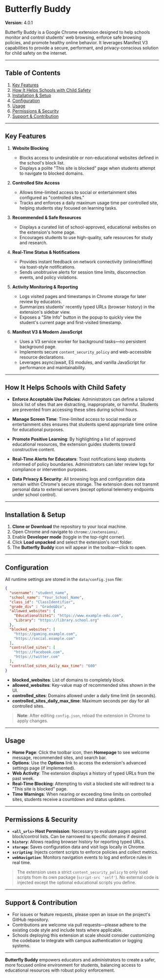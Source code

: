 # Butterfly Buddy
**Version:** 4.0.1

Butterfly Buddy is a Google Chrome extension designed to help schools monitor and control students' web browsing, enforce safe browsing policies, and promote healthy online behavior. It leverages Manifest V3 capabilities to provide a secure, performant, and privacy-conscious solution for child safety on the internet.

---

## Table of Contents
1. [Key Features](#key-features)
2. [How It Helps Schools with Child Safety](#how-it-helps-schools-with-child-safety)
3. [Installation & Setup](#installation--setup)
4. [Configuration](#configuration)
5. [Usage](#usage)
6. [Permissions & Security](#permissions--security)
7. [Support & Contribution](#support--contribution)

---

## Key Features

1. **Website Blocking**
   - Blocks access to undesirable or non-educational websites defined in the school's block list.
   - Displays a polite "This site is blocked" page when students attempt to navigate to blocked domains.

2. **Controlled Site Access**
   - Allows time-limited access to social or entertainment sites configured as "controlled sites."
   - Tracks and enforces a daily maximum usage time per controlled site, helping students stay focused on learning tasks.

3. **Recommended & Safe Resources**
   - Displays a curated list of school-approved, educational websites on the extension's home page.
   - Encourages students to use high-quality, safe resources for study and research.

4. **Real-Time Status & Notifications**
   - Provides instant feedback on network connectivity (online/offline) via toast-style notifications.
   - Sends unobtrusive alerts for session time limits, disconnection events, and policy violations.

5. **Activity Monitoring & Reporting**
   - Logs visited pages and timestamps in Chrome storage for later review by educators.
   - Summarizes students' recently typed URLs (browser history) in the extension's sidebar view.
   - Exposes a "Site Info" button in the popup to quickly view the student's current page and first-visited timestamp.

6. **Manifest V3 & Modern JavaScript**
   - Uses a V3 service worker for background tasks—no persistent background page.
   - Implements secure `content_security_policy` and web-accessible resource declarations.
   - Leverages async/await, ES modules, and vanilla JavaScript for performance and maintainability.

---

## How It Helps Schools with Child Safety

- **Enforce Acceptable Use Policies**: Administrators can define a tailored block list of sites that are distracting, inappropriate, or harmful. Students are prevented from accessing these sites during school hours.

- **Manage Screen Time**: Time-limited access to social media or entertainment sites ensures that students spend appropriate time online for educational purposes.

- **Promote Positive Learning**: By highlighting a list of approved educational resources, the extension guides students toward constructive content.

- **Real-Time Alerts for Educators**: Toast notifications keep students informed of policy boundaries. Administrators can later review logs for compliance or intervention purposes.

- **Data Privacy & Security**: All browsing logs and configuration data remain within Chrome's secure storage. The extension does not transmit personal data to external servers (except optional telemetry endpoints under school control).

---

## Installation & Setup

1. **Clone or Download** the repository to your local machine.
2. Open Chrome and navigate to `chrome://extensions/`.
3. Enable **Developer mode** (toggle in the top-right corner).
4. Click **Load unpacked** and select the extension's root folder.
5. The **Butterfly Buddy** icon will appear in the toolbar—click to open.

---

## Configuration

All runtime settings are stored in the `data/config.json` file:

```json
{
  "username": "student_name",
  "school_name": "Your_School_Name",
  "class_id": "ClassIdentifier",
  "grade_div" : "Grade&Div",
  "allowed_websites": {
    "EducationalSite1": "https://www.example-edu.com",
    "Library": "https://library.school.org"
  },
  "blocked_websites": [
    "https://gaming.example.com",
    "https://social.example.com"
  ],
  "controlled_sites": [
    "https://facebook.com",
    "https://twitter.com"
  ],
  "controlled_sites_daily_max_time": "600"
}
```

- **blocked_websites**: List of domains to completely block.
- **allowed_websites**: Key-value map of recommended sites shown in the UI.
- **controlled_sites**: Domains allowed under a daily time limit (in seconds).
- **controlled_sites_daily_max_time**: Maximum seconds per day for all controlled sites.

> **Note**: After editing `config.json`, reload the extension in Chrome to apply changes.

---

## Usage

- **Home Page**: Click the toolbar icon, then **Homepage** to see welcome message, recommended sites, and search bar.
- **Options**: Use the **Options** link to access the extension's advanced settings page (if implemented).
- **Web Activity**: The extension displays a history of typed URLs from the past week.
- **Real-Time Blocking**: Attempting to visit a blocked site will redirect to a "This site is blocked" page.
- **Time Warnings**: When nearing or exceeding time limits on controlled sites, students receive a countdown and status updates.

---

## Permissions & Security

- **`<all_urls>` Host Permission**: Necessary to evaluate pages against block/control lists. Can be narrowed to specific domains if desired.
- **`history`**: Allows reading browser history for reporting typed URLs.
- **`storage`**: Saves configuration data and visit logs locally in Chrome.
- **`scripting`**: Injects content scripts to enforce policies and collect metrics.
- **`webNavigation`**: Monitors navigation events to log and enforce rules in real time.

> The extension uses a strict `content_security_policy` to only load scripts from its own package (`script-src 'self'`). No external code is injected except the optional educational scripts you define.

---

## Support & Contribution

- For issues or feature requests, please open an issue on the project's GitHub repository.
- Contributions are welcome via pull requests—please adhere to the existing code style and include tests where applicable.
- Schools deploying this extension at scale should consider customizing the codebase to integrate with campus authentication or logging systems.

---

**Butterfly Buddy** empowers educators and administrators to create a safer, more focused online environment for students, balancing access to educational resources with robust policy enforcement. 